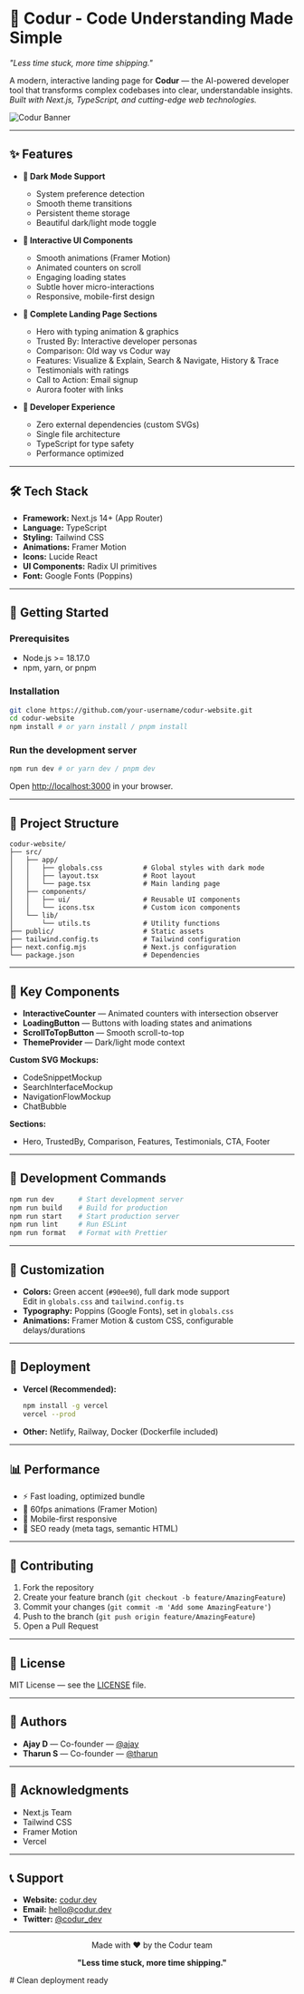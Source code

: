 # 🚀 Codur - Code Understanding Made Simple

_"Less time stuck, more time shipping."_

A modern, interactive landing page for **Codur** — the AI-powered developer tool that transforms complex codebases into clear, understandable insights.  
_Built with Next.js, TypeScript, and cutting-edge web technologies._

![Codur Banner](https://img.shields.io/badge/Codur-Developer%20Tool-green?style=for-the-badge)

---

## ✨ Features

- **🌙 Dark Mode Support**
  - System preference detection
  - Smooth theme transitions
  - Persistent theme storage
  - Beautiful dark/light mode toggle

- **🎨 Interactive UI Components**
  - Smooth animations (Framer Motion)
  - Animated counters on scroll
  - Engaging loading states
  - Subtle hover micro-interactions
  - Responsive, mobile-first design

- **📱 Complete Landing Page Sections**
  - Hero with typing animation & graphics
  - Trusted By: Interactive developer personas
  - Comparison: Old way vs Codur way
  - Features: Visualize & Explain, Search & Navigate, History & Trace
  - Testimonials with ratings
  - Call to Action: Email signup
  - Aurora footer with links

- **🎯 Developer Experience**
  - Zero external dependencies (custom SVGs)
  - Single file architecture
  - TypeScript for type safety
  - Performance optimized

---

## 🛠️ Tech Stack

- **Framework:** Next.js 14+ (App Router)
- **Language:** TypeScript
- **Styling:** Tailwind CSS
- **Animations:** Framer Motion
- **Icons:** Lucide React
- **UI Components:** Radix UI primitives
- **Font:** Google Fonts (Poppins)

---

## 🚀 Getting Started

### Prerequisites

- Node.js >= 18.17.0
- npm, yarn, or pnpm

### Installation

```bash
git clone https://github.com/your-username/codur-website.git
cd codur-website
npm install # or yarn install / pnpm install
```

### Run the development server

```bash
npm run dev # or yarn dev / pnpm dev
```

Open [http://localhost:3000](http://localhost:3000) in your browser.

---

## 📁 Project Structure

```
codur-website/
├── src/
│   ├── app/
│   │   ├── globals.css          # Global styles with dark mode
│   │   ├── layout.tsx           # Root layout
│   │   └── page.tsx             # Main landing page
│   ├── components/
│   │   ├── ui/                  # Reusable UI components
│   │   └── icons.tsx            # Custom icon components
│   └── lib/
│       └── utils.ts             # Utility functions
├── public/                      # Static assets
├── tailwind.config.ts           # Tailwind configuration
├── next.config.mjs              # Next.js configuration
└── package.json                 # Dependencies
```

---

## 🎨 Key Components

- **InteractiveCounter** — Animated counters with intersection observer
- **LoadingButton** — Buttons with loading states and animations
- **ScrollToTopButton** — Smooth scroll-to-top
- **ThemeProvider** — Dark/light mode context

**Custom SVG Mockups:**

- CodeSnippetMockup
- SearchInterfaceMockup
- NavigationFlowMockup
- ChatBubble

**Sections:**

- Hero, TrustedBy, Comparison, Features, Testimonials, CTA, Footer

---

## 🎯 Development Commands

```bash
npm run dev      # Start development server
npm run build    # Build for production
npm run start    # Start production server
npm run lint     # Run ESLint
npm run format   # Format with Prettier
```

---

## 🎨 Customization

- **Colors:** Green accent (`#90ee90`), full dark mode support  
   Edit in `globals.css` and `tailwind.config.ts`
- **Typography:** Poppins (Google Fonts), set in `globals.css`
- **Animations:** Framer Motion & custom CSS, configurable delays/durations

---

## 🚀 Deployment

- **Vercel (Recommended):**
  ```bash
  npm install -g vercel
  vercel --prod
  ```
- **Other:** Netlify, Railway, Docker (Dockerfile included)

---

## 📊 Performance

- ⚡ Fast loading, optimized bundle
- 🎨 60fps animations (Framer Motion)
- 📱 Mobile-first responsive
- 🚀 SEO ready (meta tags, semantic HTML)

---

## 🤝 Contributing

1. Fork the repository
2. Create your feature branch (`git checkout -b feature/AmazingFeature`)
3. Commit your changes (`git commit -m 'Add some AmazingFeature'`)
4. Push to the branch (`git push origin feature/AmazingFeature`)
5. Open a Pull Request

---

## 📄 License

MIT License — see the [LICENSE](LICENSE) file.

---

## 👥 Authors

- **Ajay D** — Co-founder — [@ajay](#)
- **Tharun S** — Co-founder — [@tharun](#)

---

## 🙏 Acknowledgments

- Next.js Team
- Tailwind CSS
- Framer Motion
- Vercel

---

## 📞 Support

- **Website:** [codur.dev](https://codur.dev)
- **Email:** hello@codur.dev
- **Twitter:** [@codur_dev](https://twitter.com/codur_dev)

---

<div align="center">
    <p>Made with ❤️ by the Codur team</p>
    <p><strong>"Less time stuck, more time shipping."</strong></p>
</div>
# Clean deployment ready
